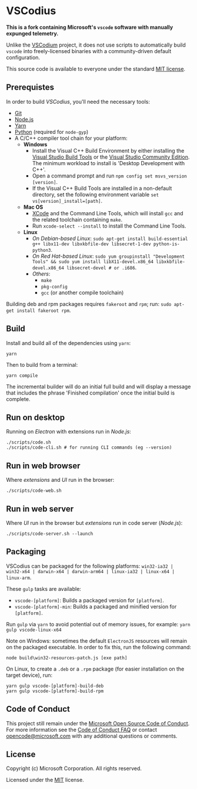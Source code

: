 # VSCodius

**This is a fork containing Microsoft's `vscode` software with manually expunged telemetry.**

Unlike the [VSCodium](https://github.com/VSCodium/vscodium) project, it does not use scripts to automatically build `vscode` into freely-licensed binaries with a community-driven default configuration.

This source code is available to everyone under the standard [MIT license](LICENSE.txt).

## Prerequistes

In order to build *VSCodius*, you'll need the necessary tools:

- [Git](https://git-scm.com/)
- [Node.js](https://nodejs.org/)
- [Yarn](https://classic.yarnpkg.com/)
- [Python](https://www.python.org/downloads/) (required for `node-gyp`)
- A C/C++ compiler tool chain for your platform:
  - **Windows**
    - Install the Visual C++ Build Environment by either installing the [Visual Studio Build Tools](https://visualstudio.microsoft.com/thank-you-downloading-visual-studio/?sku=BuildTools) or the [Visual Studio Community Edition](https://visualstudio.microsoft.com/thank-you-downloading-visual-studio/?sku=Community). The minimum workload to install is 'Desktop Development with C++'.
	- Open a command prompt and run `npm config set msvs_version [version]`.
	- If the Visual C++ Build Tools are installed in a non-default directory, set the following environment variable `set vs[version]_install=[path]`.
  - **Mac OS**
    - [XCode](https://developer.apple.com/xcode/downloads/) and the Command Line Tools, which will install `gcc` and the related toolchain containing `make`.
    - Run `xcode-select --install` to install the Command Line Tools.
  - **Linux**
    - *On Debian-based Linux*: `sudo apt-get install build-essential g++ libx11-dev libxkbfile-dev libsecret-1-dev python-is-python3`.
    - *On Red Hat-based Linux*: `sudo yum groupinstall "Development Tools" && sudo yum install libX11-devel.x86_64 libxkbfile-devel.x86_64 libsecret-devel # or .i686`.
    - *Others*:
      - `make`
      - `pkg-config`
      - `gcc` (or another compile toolchain)

Building deb and rpm packages requires `fakeroot` and `rpm`; run: `sudo apt-get install fakeroot rpm`.

## Build

Install and build all of the dependencies using `yarn`:

```
yarn
```

Then to build from a terminal:

```
yarn compile
```

The incremental builder will do an initial full build and will display a message that includes the phrase 'Finished compilation' once the initial build is complete.

## Run on desktop

Running on *Electron* with extensions run in *Node.js*:

```
./scripts/code.sh
./scripts/code-cli.sh # for running CLI commands (eg --version)
```

## Run in web browser

Where *extensions* and *UI* run in the browser:

```
./scripts/code-web.sh
```

## Run in web server

Where *UI* run in the browser but *extensions* run in code server (*Node.js*):

```
./scripts/code-server.sh --launch
```

## Packaging

VSCodius can be packaged for the following platforms: `win32-ia32 | win32-x64 | darwin-x64 | darwin-arm64 | linux-ia32 | linux-x64 | linux-arm`.

These `gulp` tasks are available:

- `vscode-[platform]`: Builds a packaged version for `[platform]`.
- `vscode-[platform]-min`: Builds a packaged and minified version for `[platform]`.

Run `gulp` via `yarn` to avoid potential out of memory issues, for example: `yarn gulp vscode-linux-x64`

Note on Windows: sometimes the default `ElectronJS` resources will remain on the packaged executable. In order to fix this, run the following command:

```
node build\win32-resources-patch.js [exe path]
```

On Linux, to create a `.deb` or a `.rpm` package (for easier installation on the target device), run:

```
yarn gulp vscode-[platform]-build-deb
yarn gulp vscode-[platform]-build-rpm
```

## Code of Conduct

This project still remain under the [Microsoft Open Source Code of Conduct](https://opensource.microsoft.com/codeofconduct/). For more information see the [Code of Conduct FAQ](https://opensource.microsoft.com/codeofconduct/faq/) or contact [opencode@microsoft.com](mailto:opencode@microsoft.com) with any additional questions or comments.

## License

Copyright (c) Microsoft Corporation. All rights reserved.

Licensed under the [MIT](LICENSE.txt) license.
